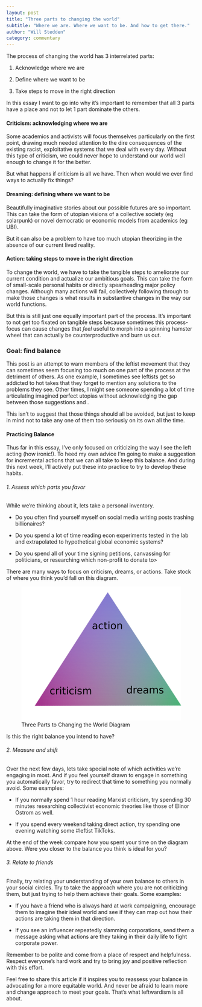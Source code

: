 ```yaml
---
layout: post
title: "Three parts to changing the world"
subtitle: "Where we are. Where we want to be. And how to get there."
author: "Will Stedden"
category: commentary
---
```



The process of changing the world has 3 interrelated parts:

1. Acknowledge where we are

2. Define where we want to be

3. Take steps to move in the right direction

In this essay I want to go into why it’s important to remember that all 3 parts have a place and not to let 1 part dominate the others.

#### Criticism: acknowledging where we are

Some academics and activists will focus themselves particularly on the first point, drawing much needed attention to the dire consequences of the existing racist, exploitative systems that we deal with every day. Without this type of criticism, we could never hope to understand our world well enough to change it for the better.

But what happens if criticism is all we have. Then when would we ever find ways to actually fix things?

#### Dreaming: defining where we want to be

Beautifully imaginative stories about our possible futures are so important. This can take the form of utopian visions of a collective society (eg solarpunk) or novel democratic or economic models from academics (eg UBI).

But it can also be a problem to have too much utopian theorizing in the absence of our current lived reality.

#### Action: taking steps to move in the right direction

To change the world, we have to take the tangible steps to ameliorate our current condition and actualize our ambitious goals. This can take the form of small-scale personal habits or directly spearheading major policy changes. Although many actions will fail, collectively following through to make those changes is what results in substantive changes in the way our world functions.

But this is still just one equally important part of the process. It’s important to not get too fixated on tangible steps because sometimes this process-focus can cause changes that _feel_ useful to morph into a spinning hamster wheel that can actually be counterproductive and burn us out.

### Goal: find balance

This post is an attempt to warn members of the leftist movement that they can sometimes seem focusing too much on one part of the process at the detriment of others. As one example, I sometimes see leftists get so addicted to hot takes that they forget to mention any solutions to the problems they see. Other times, I might see someone spending a lot of time articulating imagined perfect utopias without acknowledging the gap between those suggestions and .

This isn’t to suggest that those things should all be avoided, but just to keep in mind not to take any one of them too seriously on its own all the time.

#### Practicing Balance
Thus far in this essay, I’ve only focused on criticizing the way I see the left acting (how ironic!). To heed my own advice I’m going to make a suggestion for incremental actions that we can all take to keep this balance. And during this next week, I’ll actively put these into practice to try to develop these habits.

###### 1. Assess which parts you favor
While we’re thinking about it, lets take a personal inventory.

- Do you often find yourself myself on social media writing posts trashing billionaires?

- Do you spend a lot of time reading econ experiments tested in the lab and extrapolated to hypothetical global economic systems?

- Do you spend all of your time signing petitions, canvassing for politicians, or researching which non-profit to donate to>

There are many ways to focus on criticism, dreams, or actions. Take stock of where you think you’d fall on this diagram.

<figure>
  <img alt="Triangle with the words action, criticism, and dreams in each corner" src="/assets/images/2021/traingle.png" />
  <figcaption>
    Three Parts to Changing the World Diagram
  </figcaption>
</figure>

Is this the right balance you intend to have?

###### 2. Measure and shift
Over the next few days, lets take special note of which activities we’re engaging in most. And if you feel yourself drawn to engage in something you automatically favor, try to redirect that time to something you normally avoid. Some examples:

- If you normally spend 1 hour reading Marxist criticism, try spending 30 minutes researching collectivist economic theories like those of Elinor Ostrom as well.

- If you spend every weekend taking direct action, try spending one evening watching some #leftist TikToks.

At the end of the week compare how you spent your time on the diagram above. Were you closer to the balance you think is ideal for you?

###### 3. Relate to friends
Finally, try relating your understanding of your own balance to others in your social circles. Try to take the approach where you are not criticizing them, but just trying to help them achieve their goals. Some examples:

- If you have a friend who is always hard at work campaigning, encourage them to imagine their ideal world and see if they can map out how their actions are taking them in that direction.

- If you see an influencer repeatedly slamming corporations, send them a message asking what actions are they taking in their daily life to fight corporate power.

Remember to be polite and come from a place of respect and helpfulness. Respect everyone’s hard work and try to bring joy and positive reflection with this effort.

Feel free to share this article if it inspires you to reassess your balance in advocating for a more equitable world. And never be afraid to learn more and change approach to meet your goals. That’s what leftwardism is all about.